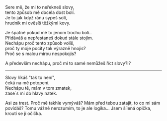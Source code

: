 Sere mě, že mi to neřekneš slovy,  
tento způsob mě docela dost bolí.  
Je to jak když ránu sypeš solí,  
hrudník mi ověsíš těžkými kovy.

Je špatně pokud mě to jenom trochu bolí..  
Přidáváš a nepřestaneš dokud stále stojím.  
Nechápu proč tento způsob volíš,  
proč ty moje pocity tak výrazně hnojis?  
Proč se s malou mirou nespokojis?  


A především nechápu, proč mi to samé nemůžeš říct slovy?!?

--- 

Slovy říkáš "tak to není",  
čeká na mě potopení.  
Nechápu tě, mám v tom zmatek,  
zase`s mi do hlavy natek.

Asi za trest. Proč mě takhle vymýváš?
Mám před tebou zatajit, to co mi sám povídáš?
Tomu vážně nerozumím, to je ale logika...
Jsem šílená opička, kroutí se jí očička.